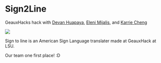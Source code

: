 # Sign2Line
GeauxHacks hack with [Devan Huapaya](https://github.com/imdevan), [Eleni Mijalis](), and [Karrie Cheng](https://github.com/KarrieCheng)

![](https://cloud.githubusercontent.com/assets/3521824/11903213/3153885c-a57d-11e5-8d41-45c1c34167bc.jpg)

Sign to line is an American Sign Language translater made at GeauxHack at LSU. 

Our team one first place! :D
